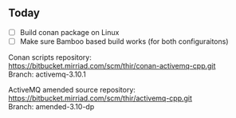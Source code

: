 ## Today

- [ ] Build conan package on Linux
- [ ] Make sure Bamboo based build works (for both configuraitons)

Conan scripts repository:  
https://bitbucket.mirriad.com/scm/thir/conan-activemq-cpp.git  
Branch: activemq-3.10.1  


ActiveMQ amended source repository:  
https://bitbucket.mirriad.com/scm/thir/activemq-cpp.git  
Branch: amended-3.10-dp  
